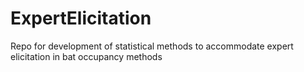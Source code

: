 # ExpertElicitation
Repo for development of statistical methods to accommodate expert elicitation in bat occupancy methods
